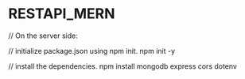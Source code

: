 # RESTAPI_MERN
// On the server side:

// initialize package.json using npm init.
npm init -y

// install the dependencies.
npm install mongodb express cors dotenv